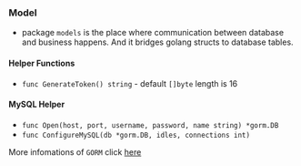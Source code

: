 ### Model

* package `models` is the place where communication between database and business happens. And it bridges golang structs to database tables.


#### Helper Functions

  * `func GenerateToken() string` - default `[]byte` length is 16

#### MySQL Helper

  * `func Open(host, port, username, password, name string) *gorm.DB`
  * `func ConfigureMySQL(db *gorm.DB, idles, connections int)`



More infomations of `GORM` click [here](https://gorm.io)
